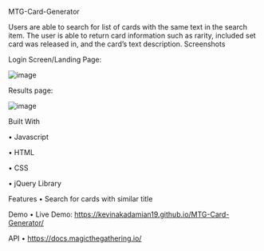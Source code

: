 MTG-Card-Generator

Users are able to search for list of cards with the same text in the search item.  The user is able to return card information such as rarity, included set card was released in, and the card’s text description.
Screenshots

Login Screen/Landing Page:

 ![image](https://user-images.githubusercontent.com/18197040/61089991-d6574480-a3f1-11e9-9325-fc316ac4b336.png)
 
Results page:

![image](https://user-images.githubusercontent.com/18197040/61090002-db1bf880-a3f1-11e9-8736-8c78304d8dd0.png)

 
Built With

•	Javascript

•	HTML

•	CSS

•	jQuery Library

Features
•	Search for cards with similar title

Demo
•	Live Demo: https://kevinakadamian19.github.io/MTG-Card-Generator/

API
•	https://docs.magicthegathering.io/
